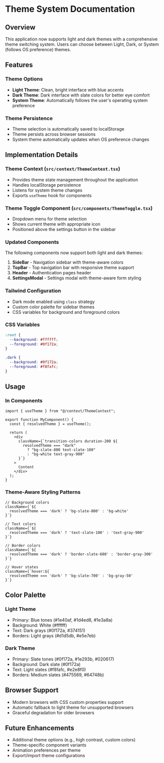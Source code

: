 # Theme System Documentation

## Overview

This application now supports light and dark themes with a comprehensive theme switching system. Users can choose between Light, Dark, or System (follows OS preference) themes.

## Features

### Theme Options

- **Light Theme**: Clean, bright interface with blue accents
- **Dark Theme**: Dark interface with slate colors for better eye comfort
- **System Theme**: Automatically follows the user's operating system preference

### Theme Persistence

- Theme selection is automatically saved to localStorage
- Theme persists across browser sessions
- System theme automatically updates when OS preference changes

## Implementation Details

### Theme Context (`src/context/ThemeContext.tsx`)

- Provides theme state management throughout the application
- Handles localStorage persistence
- Listens for system theme changes
- Exports `useTheme` hook for components

### Theme Toggle Component (`src/components/ThemeToggle.tsx`)

- Dropdown menu for theme selection
- Shows current theme with appropriate icon
- Positioned above the settings button in the sidebar

### Updated Components

The following components now support both light and dark themes:

1. **SideBar** - Navigation sidebar with theme-aware colors
2. **TopBar** - Top navigation bar with responsive theme support
3. **Header** - Authentication pages header
4. **SettingsModal** - Settings modal with theme-aware form styling

### Tailwind Configuration

- Dark mode enabled using `class` strategy
- Custom color palette for sidebar themes
- CSS variables for background and foreground colors

### CSS Variables

```css
:root {
  --background: #ffffff;
  --foreground: #0f172a;
}

.dark {
  --background: #0f172a;
  --foreground: #f8fafc;
}
```

## Usage

### In Components

```tsx
import { useTheme } from "@/context/ThemeContext";

export function MyComponent() {
  const { resolvedTheme } = useTheme();

  return (
    <div
      className={`transition-colors duration-200 ${
        resolvedTheme === "dark"
          ? "bg-slate-800 text-slate-100"
          : "bg-white text-gray-900"
      }`}
    >
      Content
    </div>
  );
}
```

### Theme-Aware Styling Patterns

```tsx
// Background colors
className={`${
  resolvedTheme === 'dark' ? 'bg-slate-800' : 'bg-white'
}`}

// Text colors
className={`${
  resolvedTheme === 'dark' ? 'text-slate-100' : 'text-gray-900'
}`}

// Border colors
className={`${
  resolvedTheme === 'dark' ? 'border-slate-600' : 'border-gray-300'
}`}

// Hover states
className={`hover:${
  resolvedTheme === 'dark' ? 'bg-slate-700' : 'bg-gray-50'
}`}
```

## Color Palette

### Light Theme

- Primary: Blue tones (#1e40af, #1d4ed8, #1e3a8a)
- Background: White (#ffffff)
- Text: Dark grays (#0f172a, #374151)
- Borders: Light grays (#d1d5db, #e5e7eb)

### Dark Theme

- Primary: Slate tones (#0f172a, #1e293b, #020617)
- Background: Dark slate (#0f172a)
- Text: Light slates (#f8fafc, #e2e8f0)
- Borders: Medium slates (#475569, #64748b)

## Browser Support

- Modern browsers with CSS custom properties support
- Automatic fallback to light theme for unsupported browsers
- Graceful degradation for older browsers

## Future Enhancements

- Additional theme options (e.g., high contrast, custom colors)
- Theme-specific component variants
- Animation preferences per theme
- Export/import theme configurations
